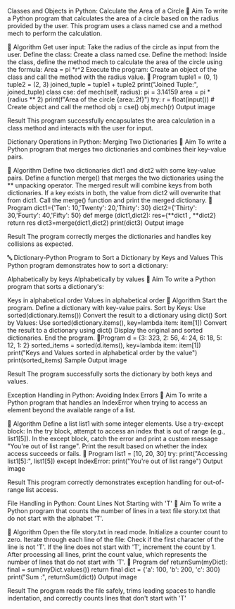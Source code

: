 Classes and Objects in Python: Calculate the Area of a Circle
🎯 Aim
To write a Python program that calculates the area of a circle based on the radius provided by the user. This program uses a class named cse and a method mech to perform the calculation.

🧠 Algorithm
Get user input: Take the radius of the circle as input from the user.
Define the class: Create a class named cse.
Define the method: Inside the class, define the method mech to calculate the area of the circle using the formula:
Area = pi *r^2
Execute the program: Create an object of the class and call the method with the radius value.
🧾 Program
tuple1 = (0, 1)
tuple2 = (2, 3)
joined_tuple = tuple1 + tuple2
print("Joined Tuple:", joined_tuple)
class cse:
    def mech(self, radius):
        pi = 3.14159
        area = pi * (radius ** 2)
        print(f"Area of the circle {area:.2f}")
try:
    r = float(input())
    # Create object and call the method
    obj = cse()
    obj.mech(r)
Output
image

Result
This program successfully encapsulates the area calculation in a class method and interacts with the user for input.

Dictionary Operations in Python: Merging Two Dictionaries
🎯 Aim
To write a Python program that merges two dictionaries and combines their key-value pairs.

🧠 Algorithm
Define two dictionaries dict1 and dict2 with some key-value pairs.
Define a function merge() that merges the two dictionaries using the ** unpacking operator.
The merged result will combine keys from both dictionaries. If a key exists in both, the value from dict2 will overwrite that from dict1.
Call the merge() function and print the merged dictionary.
🧾 Program
dict1={'Ten': 10,'Twenty': 20,'Thirty': 30} 
dict2={'Thirty': 30,'Fourty': 40,'Fifty': 50} def 
merge (dict1,dict2): 
res={**dict1 , **dict2} return 
res 
dict3=merge(dict1,dict2) 
print(dict3)
Output
image

Result
The program correctly merges the dictionaries and handles key collisions as expected.

🔤 Dictionary-Python Program to Sort a Dictionary by Keys and Values
This Python program demonstrates how to sort a dictionary:

Alphabetically by keys
Alphabetically by values
🎯 Aim
To write a Python program that sorts a dictionary's:

Keys in alphabetical order
Values in alphabetical order
🧠 Algorithm
Start the program.
Define a dictionary with key-value pairs.
Sort by Keys:
Use sorted(dictionary.items())
Convert the result to a dictionary using dict()
Sort by Values:
Use sorted(dictionary.items(), key=lambda item: item[1])
Convert the result to a dictionary using dict()
Display the original and sorted dictionaries.
End the program.
🧪Program
d = {3: 323, 2: 56, 4: 24, 6: 18, 5: 12, 1: 2}
sorted_items = sorted(d.items(), key=lambda item: item[1])
print("Keys and Values sorted in alphabetical order by the value")
print(sorted_items)
Sample Output
image

Result
The program successfully sorts the dictionary by both keys and values.

Exception Handling in Python: Avoiding Index Errors
🎯 Aim
To write a Python program that handles an IndexError when trying to access an element beyond the available range of a list.

🧠 Algorithm
Define a list list1 with some integer elements.
Use a try-except block:
In the try block, attempt to access an index that is out of range (e.g., list1[5]).
In the except block, catch the error and print a custom message "You're out of list range".
Print the result based on whether the index access succeeds or fails.
🧾 Program
list1 = [10, 20, 30]
try:
    print("Accessing list1[5]:", list1[5]) 
except IndexError:
    print("You're out of list range")
Output
image

Result
This program correctly demonstrates exception handling for out-of-range list access.

File Handling in Python: Count Lines Not Starting with 'T'
🎯 Aim
To write a Python program that counts the number of lines in a text file story.txt that do not start with the alphabet 'T'.

🧠 Algorithm
Open the file story.txt in read mode.
Initialize a counter count to zero.
Iterate through each line of the file:
Check if the first character of the line is not 'T'.
If the line does not start with 'T', increment the count by 1.
After processing all lines, print the count value, which represents the number of lines that do not start with 'T'.
🧾 Program
def returnSum(myDict):
    final = sum(myDict.values())
    return final
dict = {'a': 100, 'b': 200, 'c': 300}
print("Sum :", returnSum(dict))
Output
image

Result
The program reads the file safely, trims leading spaces to handle indentation, and correctly counts lines that don't start with 'T'
